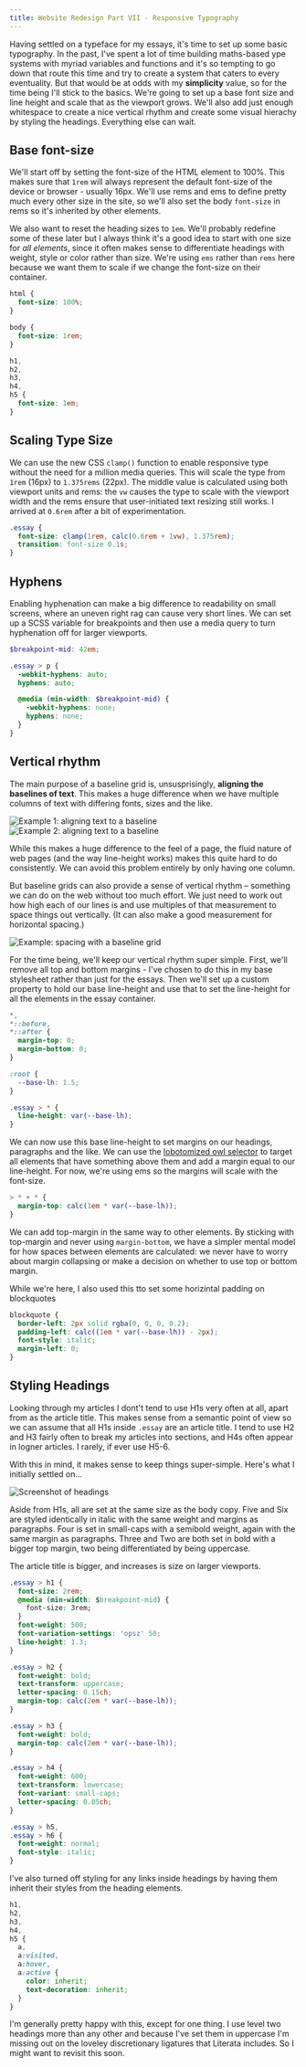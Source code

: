 ```yaml
---
title: Website Redesign Part VII - Responsive Typography
---
```


Having settled on a typeface for my essays, it's time to set up some basic typography. In the past, I've spent a lot of time building maths-based ype systems with myriad variables and functions and it's so tempting to go down that route this time and try to create a system that caters to every eventuality. But that would be at odds with my **simplicity** value, so for the time being I'll stick to the basics. We're going to set up a base font size and line height and scale that as the viewport grows. We'll also add just enough whitespace to create a nice vertical rhythm and create some visual hierachy by styling the headings. Everything else can wait.

## Base font-size

We'll start off by setting the font-size of the HTML element to 100%. This makes sure that `1rem` will always represent the default font-size of the device or browser - usually 16px. We'll use rems and ems to define pretty much every other size in the site, so we'll also set the body `font-size` in rems so it's inherited by other elements.

We also want to reset the heading sizes to `1em`. We'll probably redefine some of these later but I always think it's a good idea to start with one size for _all elements_, since it often makes sense to differentiate headings with weight, style or color rather than size. We're using `ems` rather than `rems` here because we want them to scale if we change the font-size on their container.

```css
html {
  font-size: 100%;
}

body {
  font-size: 1rem;
}

h1,
h2,
h3,
h4,
h5 {
  font-size: 1em;
}
```

## Scaling Type Size

We can use the new CSS `clamp()` function to enable responsive type without the need for a million media queries. This will scale the type from `1rem` (16px) to `1.375rems` (22px). The middle value is calculated using both viewport units and rems: the `vw` causes the type to scale with the viewport width and the rems ensure that user-initiated text resizing still works. I arrived at `0.6rem` after a bit of experimentation.

```css
.essay {
  font-size: clamp(1rem, calc(0.6rem + 1vw), 1.375rem);
  transition: font-size 0.1s;
}
```

## Hyphens

Enabling hyphenation can make a big difference to readability on small screens, where an uneven right rag can cause very short lines. We can set up a SCSS variable for breakpoints and then use a media query to turn hyphenation off for larger viewports.

```scss
$breakpoint-mid: 42em;

.essay > p {
  -webkit-hyphens: auto;
  hyphens: auto;

  @media (min-width: $breakpoint-mid) {
    -webkit-hyphens: none;
    hyphens: none;
  }
}
```

## Vertical rhythm

The main purpose of a baseline grid is, unsusprisingly, **aligning the baselines of text**. This makes a huge difference when we have multiple columns of text with differing fonts, sizes and the like.

![Example 1: aligning text to a baseline ](/uploads/2020-06-21-baseline1.png)
![Example 2: aligning text to a baseline ](/uploads/2020-06-21-baseline2.png)

While this makes a huge difference to the feel of a page, the fluid nature of web pages (and the way line-height works) makes this quite hard to do consistently. We can avoid this problem entirely by only having one column.

But baseline grids can also provide a sense of vertical rhythm – something we can do on the web without too much effort. We just need to work out how high each of our lines is and use multiples of that measurement to space things out vertically. (It can also make a good measurement for horizontal spacing.)

![Example: spacing with a baseline grid](/uploads/2020-06-21-baseline-margins.png)

For the time being, we'll keep our vertical rhythm super simple. First, we'll remove all top and bottom margins - I've chosen to do this in my base stylesheet rather than just for the essays. Then we'll set up a custom property to hold our base line-height and use that to set the line-height for all the elements in the essay container.

```css
*,
*::before,
*::after {
  margin-top: 0;
  margin-bottom: 0;
}

:root {
  --base-lh: 1.5;
}

.essay > * {
  line-height: var(--base-lh);
}
```

We can now use this base line-height to set margins on our headings, paragraphs and the like. We can use the [lobotomized owl selector](https://alistapart.com/article/axiomatic-css-and-lobotomized-owls/) to target all elements that have something above them and add a margin equal to our line-height. For now, we're using ems so the margins will scale with the font-size.

```css
> * + * {
  margin-top: calc(1em * var(--base-lh));
}
```

We can add top-margin in the same way to other elements. By sticking with top-margin and never using `margin-bottom`, we have a simpler mental model for how spaces between elements are calculated: we never have to worry about margin collapsing or make a decision on whether to use top or bottom margin.

While we're here, I also used this tto set some horizintal padding on blockquotes

```css
blockquote {
  border-left: 2px solid rgba(0, 0, 0, 0.2);
  padding-left: calc((1em * var(--base-lh)) - 2px);
  font-style: italic;
  margin-left: 0;
}
```

## Styling Headings

Looking through my articles I dont't tend to use H1s very often at all, apart from as the article title. This makes sense from a semantic point of view so we can assume that all H1s inside `.essay` are an article title. I tend to use H2 and H3 fairly often to break my articles into sections, and H4s often appear in logner articles. I rarely, if ever use H5-6.

With this in mind, it makes sense to keep things super-simple. Here's what I initially settled on...

![Screenshot of headings](/uploads/2020-06-22-heading-type.png)

Aside from H1s, all are set at the same size as the body copy. Five and Six are styled identically in italic with the same weight and margins as paragraphs. Four is set in small-caps with a semibold weight, again with the same margin as paragraphs. Three and Two are both set in bold with a bigger top margin, two being differentiated by being uppercase.

The article title is bigger, and increases is size on larger viewports.

```css
.essay > h1 {
  font-size: 2rem;
  @media (min-width: $breakpoint-mid) {
    font-size: 3rem;
  }
  font-weight: 500;
  font-variation-settings: 'opsz' 50;
  line-height: 1.3;
}

.essay > h2 {
  font-weight: bold;
  text-transform: uppercase;
  letter-spacing: 0.15ch;
  margin-top: calc(2em * var(--base-lh));
}

.essay > h3 {
  font-weight: bold;
  margin-top: calc(2em * var(--base-lh));
}

.essay > h4 {
  font-weight: 600;
  text-transform: lowercase;
  font-variant: small-caps;
  letter-spacing: 0.05ch;
}

.essay > h5,
.essay > h6 {
  font-weight: normal;
  font-style: italic;
}
```

I've also turned off styling for any links inside headings by having them inherit their styles from the heading elements.

```scss
h1,
h2,
h3,
h4,
h5 {
  a,
  a:visited,
  a:hover,
  a:active {
    color: inherit;
    text-decoration: inherit;
  }
}
```

I'm generally pretty happy with this, except for one thing. I use level two headings more than any other and because I've set them in uppercase I'm missing out on the loveley discretionary ligatures that Literata includes. So I might want to revisit this soon.
